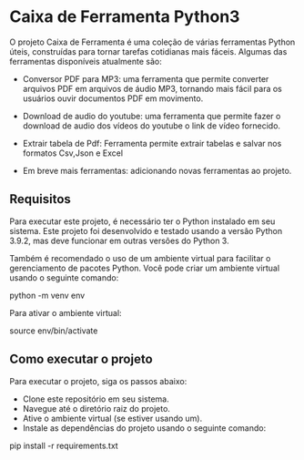 
# Caixa de Ferramenta Python3

O projeto Caixa de Ferramenta é uma coleção de várias ferramentas Python úteis, construídas para tornar tarefas cotidianas mais fáceis. Algumas das ferramentas disponíveis atualmente são:


* Conversor PDF para MP3: uma ferramenta que permite converter arquivos PDF em arquivos de áudio MP3, tornando mais fácil para os usuários ouvir documentos   PDF em movimento.

* Download de audio do youtube: uma ferramenta que permite fazer o download de audio dos vídeos do youtube o link de vídeo fornecido.

* Extrair tabela de Pdf: Ferramenta permite extrair tabelas e salvar nos formatos Csv,Json e Excel

* Em breve mais ferramentas: adicionando novas ferramentas ao projeto.

## Requisitos

Para executar este projeto, é necessário ter o Python instalado em seu sistema. Este projeto foi desenvolvido e testado usando a versão Python 3.9.2, mas deve funcionar em outras versões do Python 3.

Também é recomendado o uso de um ambiente virtual para facilitar o gerenciamento de pacotes Python. Você pode criar um ambiente virtual usando o seguinte comando:

python -m venv env

Para ativar o ambiente virtual:

source env/bin/activate

## Como executar o projeto

Para executar o projeto, siga os passos abaixo:

   * Clone este repositório em seu sistema.
   * Navegue até o diretório raiz do projeto.
   * Ative o ambiente virtual (se estiver usando um).
   * Instale as dependências do projeto usando o seguinte comando:

   pip install -r requirements.txt